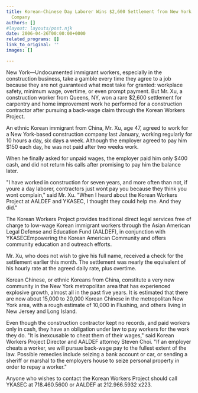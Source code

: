 ```yaml
---
title: Korean-Chinese Day Laborer Wins $2,600 Settlement from New York Construction
  Company
authors: []
#layout: layouts/post.njk
date: 2006-04-26T00:00:00+0000
related_programs: []
link_to_original: ''
images: []

---
```

 

New York—Undocumented immigrant workers, especially in the construction business, take a gamble every time they agree to a job because they are not guaranteed what most take for granted: workplace safety, minimum wage, overtime, or even prompt payment. But Mr. Xu, a construction worker from Queens, NY, won a rare $2,600 settlement for carpentry and home improvement work he performed for a construction contractor after pursuing a back-wage claim through the Korean Workers Project.

An ethnic Korean immigrant from China, Mr. Xu, age 47, agreed to work for a New York-based construction company last January, working regularly for 10 hours a day, six days a week. Although the employer agreed to pay him $150 each day, he was not paid after two weeks work.

When he finally asked for unpaid wages, the employer paid him only $400 cash, and did not return his calls after promising to pay him the balance later.

"I have worked in construction for seven years, and more often than not, if youre a day laborer, contractors just wont pay you because they think you wont complain," said Mr. Xu. "When I heard about the Korean Workers Project at AALDEF and YKASEC, I thought they could help me. And they did."

The Korean Workers Project provides traditional direct legal services free of charge to low-wage Korean immigrant workers through the Asian American Legal Defense and Education Fund (AALDEF), in conjunction with YKASECEmpowering the Korean American Community and offers community education and outreach efforts.

Mr. Xu, who does not wish to give his full name, received a check for the settlement earlier this month. The settlement was nearly the equivalent of his hourly rate at the agreed daily rate, plus overtime.

Korean Chinese, or ethnic Koreans from China, constitute a very new community in the New York metropolitan area that has experienced explosive growth, almost all in the past five years. It is estimated that there are now about 15,000 to 20,000 Korean Chinese in the metropolitan New York area, with a rough estimate of 10,000 in Flushing, and others living in New Jersey and Long Island.

Even though the construction contractor kept no records, and paid workers only in cash, they have an obligation under law to pay workers for the work they do. "It is inexcusable to cheat them of their wages," said Korean Workers Project Director and AALDEF attorney Steven Choi. "If an employer cheats a worker, we will pursue back-wage pay to the fullest extent of the law. Possible remedies include seizing a bank account or car, or sending a sheriff or marshal to the employers house to seize personal property in order to repay a worker."

Anyone who wishes to contact the Korean Workers Project should call YKASEC at 718.460.5600 or AALDEF at 212.966.5932 x223.